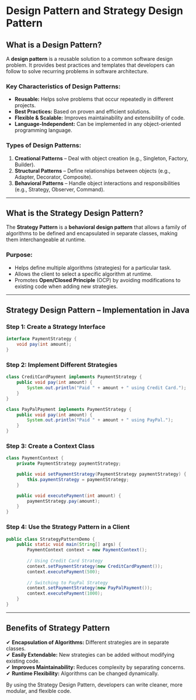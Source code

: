# Design Pattern and Strategy Design Pattern

## What is a Design Pattern?
A **design pattern** is a reusable solution to a common software design problem. It provides best practices and templates that developers can follow to solve recurring problems in software architecture.

### **Key Characteristics of Design Patterns:**
- **Reusable:** Helps solve problems that occur repeatedly in different projects.
- **Best Practices:** Based on proven and efficient solutions.
- **Flexible & Scalable:** Improves maintainability and extensibility of code.
- **Language-Independent:** Can be implemented in any object-oriented programming language.

### **Types of Design Patterns:**
1. **Creational Patterns** – Deal with object creation (e.g., Singleton, Factory, Builder).
2. **Structural Patterns** – Define relationships between objects (e.g., Adapter, Decorator, Composite).
3. **Behavioral Patterns** – Handle object interactions and responsibilities (e.g., Strategy, Observer, Command).

---

## What is the Strategy Design Pattern?
The **Strategy Pattern** is a **behavioral design pattern** that allows a family of algorithms to be defined and encapsulated in separate classes, making them interchangeable at runtime.

### **Purpose:**
- Helps define multiple algorithms (strategies) for a particular task.
- Allows the client to select a specific algorithm at runtime.
- Promotes **Open/Closed Principle** (OCP) by avoiding modifications to existing code when adding new strategies.

---

## Strategy Design Pattern – Implementation in Java

### **Step 1: Create a Strategy Interface**
```java
interface PaymentStrategy {
    void pay(int amount);
}
```

### **Step 2: Implement Different Strategies**
```java
class CreditCardPayment implements PaymentStrategy {
    public void pay(int amount) {
        System.out.println("Paid " + amount + " using Credit Card.");
    }
}

class PayPalPayment implements PaymentStrategy {
    public void pay(int amount) {
        System.out.println("Paid " + amount + " using PayPal.");
    }
}
```

### **Step 3: Create a Context Class**
```java
class PaymentContext {
    private PaymentStrategy paymentStrategy;

    public void setPaymentStrategy(PaymentStrategy paymentStrategy) {
        this.paymentStrategy = paymentStrategy;
    }

    public void executePayment(int amount) {
        paymentStrategy.pay(amount);
    }
}
```

### **Step 4: Use the Strategy Pattern in a Client**
```java
public class StrategyPatternDemo {
    public static void main(String[] args) {
        PaymentContext context = new PaymentContext();
        
        // Using Credit Card Strategy
        context.setPaymentStrategy(new CreditCardPayment());
        context.executePayment(500);
        
        // Switching to PayPal Strategy
        context.setPaymentStrategy(new PayPalPayment());
        context.executePayment(1000);
    }
}
```

---

## Benefits of Strategy Pattern
✔ **Encapsulation of Algorithms:** Different strategies are in separate classes.  
✔ **Easily Extendable:** New strategies can be added without modifying existing code.  
✔ **Improves Maintainability:** Reduces complexity by separating concerns.  
✔ **Runtime Flexibility:** Algorithms can be changed dynamically.

By using the Strategy Design Pattern, developers can write cleaner, more modular, and flexible code.
